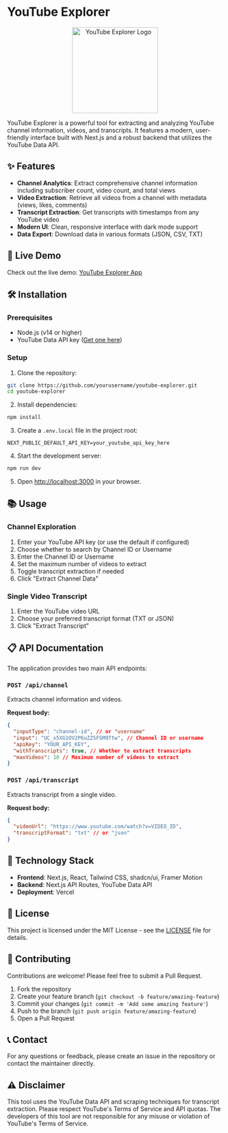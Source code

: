 # YouTube Explorer

<p align="center">
  <img src="public/logo.png" alt="YouTube Explorer Logo" width="200"/>
</p>

YouTube Explorer is a powerful tool for extracting and analyzing YouTube channel information, videos, and transcripts. It features a modern, user-friendly interface built with Next.js and a robust backend that utilizes the YouTube Data API.

## ✨ Features

- **Channel Analytics**: Extract comprehensive channel information including subscriber count, video count, and total views
- **Video Extraction**: Retrieve all videos from a channel with metadata (views, likes, comments)
- **Transcript Extraction**: Get transcripts with timestamps from any YouTube video
- **Modern UI**: Clean, responsive interface with dark mode support
- **Data Export**: Download data in various formats (JSON, CSV, TXT)

## 🚀 Live Demo

Check out the live demo: [YouTube Explorer App](https://youtube-explorer.vercel.app)

## 🛠️ Installation

### Prerequisites

- Node.js (v14 or higher)
- YouTube Data API key ([Get one here](https://console.cloud.google.com/))

### Setup

1. Clone the repository:
```bash
git clone https://github.com/yourusername/youtube-explorer.git
cd youtube-explorer
```

2. Install dependencies:
```bash
npm install
```

3. Create a `.env.local` file in the project root:
```
NEXT_PUBLIC_DEFAULT_API_KEY=your_youtube_api_key_here
```

4. Start the development server:
```bash
npm run dev
```

5. Open [http://localhost:3000](http://localhost:3000) in your browser.

## 📚 Usage

### Channel Exploration

1. Enter your YouTube API key (or use the default if configured)
2. Choose whether to search by Channel ID or Username
3. Enter the Channel ID or Username
4. Set the maximum number of videos to extract
5. Toggle transcript extraction if needed
6. Click "Extract Channel Data"

### Single Video Transcript

1. Enter the YouTube video URL
2. Choose your preferred transcript format (TXT or JSON)
3. Click "Extract Transcript"

## 📋 API Documentation

The application provides two main API endpoints:

### `POST /api/channel`

Extracts channel information and videos.

**Request body:**
```json
{
  "inputType": "channel-id", // or "username"
  "input": "UC_x5XG1OV2P6uZZ5FSM9Ttw", // Channel ID or username
  "apiKey": "YOUR_API_KEY",
  "withTranscripts": true, // Whether to extract transcripts
  "maxVideos": 10 // Maximum number of videos to extract
}
```

### `POST /api/transcript`

Extracts transcript from a single video.

**Request body:**
```json
{
  "videoUrl": "https://www.youtube.com/watch?v=VIDEO_ID",
  "transcriptFormat": "txt" // or "json"
}
```

## 🔧 Technology Stack

- **Frontend**: Next.js, React, Tailwind CSS, shadcn/ui, Framer Motion
- **Backend**: Next.js API Routes, YouTube Data API
- **Deployment**: Vercel

## 📝 License

This project is licensed under the MIT License - see the [LICENSE](LICENSE) file for details.

## 🤝 Contributing

Contributions are welcome! Please feel free to submit a Pull Request.

1. Fork the repository
2. Create your feature branch (`git checkout -b feature/amazing-feature`)
3. Commit your changes (`git commit -m 'Add some amazing feature'`)
4. Push to the branch (`git push origin feature/amazing-feature`)
5. Open a Pull Request

## 📞 Contact

For any questions or feedback, please create an issue in the repository or contact the maintainer directly.

## ⚠️ Disclaimer

This tool uses the YouTube Data API and scraping techniques for transcript extraction. Please respect YouTube's Terms of Service and API quotas. The developers of this tool are not responsible for any misuse or violation of YouTube's Terms of Service. 